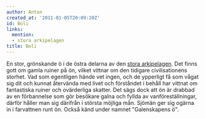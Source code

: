 ```yaml
---
author: Anton
created_at: '2011-01-05T20:09:20Z'
id: Boli
links:
  mention:
  - stora arkipelagen
title: Boli
---
```


En stor, grönskande ö i de östra delarna av den [stora arkipelagen]. Det finns gott om gamla ruiner
på ön, vilket vittnar om den tidigare civilisationens storhet. Vad som egentligen hände vet ingen,
och de ypperligt få som vågat sig dit och kunnat återvända med livet och förståndet i behåll har
vittnat om fantastiska ruiner och ovärderliga skatter. Det sägs dock att ön är drabbad av en
förbannelse som gör besökare galna och fyllda av vanföreställningar, därför håller man sig därifrån
i största möjliga mån. Sjömän ger sig ogärna in i farvattnen runt ön. Också känd under namnet
"Galenskapens ö".

  [stora arkipelagen]: stora_arkipelagen

